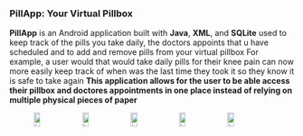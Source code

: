 ### **PillApp: Your Virtual Pillbox**
**PillApp** is an Android application built with **Java**, **XML**, and **SQLite** used to keep track of the pills you take daily, the doctors appoints that u have scheduled and to add and remove pills from your virtual pillbox
For example, a user would that would take daily pills for their knee pain can now more easily keep track of when was the last time they took it so they know it is safe to take again
**This application allows for the user to be able access their pillbox and doctores appointments in one place instead of relying on multiple physical pieces of paper**

<div style="display: flex; justify-content: center; flex-wrap: wrap; gap: 10px;">
  <img width="403" height="884" alt="image" src="https://github.com/user-attachments/assets/6d3a6b34-3cd4-4283-b495-2bf838db639c" style="width: 15%; height: auto; object-fit: contain;"/>
  <img width="410" height="884" alt="image" src="https://github.com/user-attachments/assets/94e6f58f-5d72-4136-a73d-09af4a4c815d" style="width: 15%; height: auto; object-fit: contain;"/>
  <img width="407" height="881" alt="image" src="https://github.com/user-attachments/assets/70f48b4e-a66b-415e-ac5b-80340a8b62f5" style="width: 15%; height: auto; object-fit: contain;"/>
  <img width="409" height="884" alt="image" src="https://github.com/user-attachments/assets/ee6d76c5-bec2-4525-88b1-93782e79ee1c" style="width: 15%; height: auto; object-fit: contain;"/>
  <img width="405" height="880" alt="image" src="https://github.com/user-attachments/assets/028ee364-f29c-435b-8ce1-347b2bb72c41" style="width: 15%; height: auto; object-fit: contain;"/>
</div>

